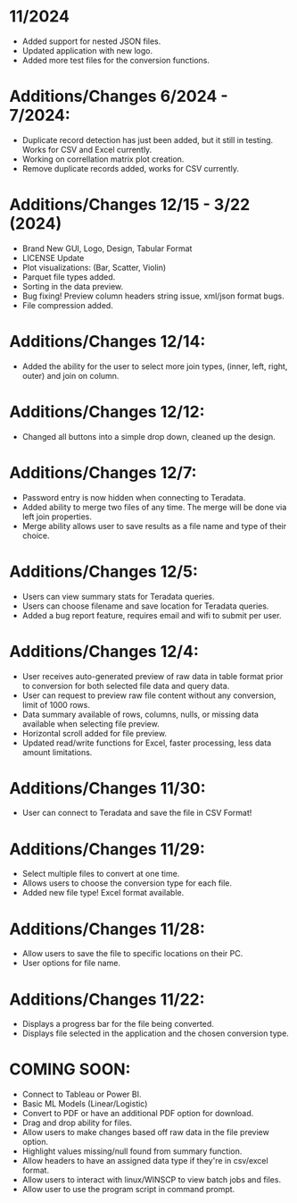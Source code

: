 
# 11/2024 
- Added support for nested JSON files.
- Updated application with new logo.
- Added more test files for the conversion functions.

# Additions/Changes 6/2024 - 7/2024:
- Duplicate record detection has just been added, but it still in testing. Works for CSV and Excel currently.
- Working on correllation matrix plot creation.
- Remove duplicate records added, works for CSV currently.

# Additions/Changes 12/15 - 3/22 (2024)
- Brand New GUI, Logo, Design, Tabular Format
- LICENSE Update
- Plot visualizations: (Bar, Scatter, Violin)
- Parquet file types added.
- Sorting in the data preview.
- Bug fixing! Preview column headers string issue, xml/json format bugs.
- File compression added.

# Additions/Changes 12/14:
- Added the ability for the user to select more join types, (inner, left, right, outer) and join on column.

# Additions/Changes 12/12:
- Changed all buttons into a simple drop down, cleaned up the design.

# Additions/Changes 12/7:
- Password entry is now hidden when connecting to Teradata.
- Added ability to merge two files of any time. The merge will be done via left join properties.
- Merge ability allows user to save results as a file name and type of their choice.

# Additions/Changes 12/5:
- Users can view summary stats for Teradata queries.
- Users can choose filename and save location for Teradata queries.
- Added a bug report feature, requires email and wifi to submit per user.

# Additions/Changes 12/4:
- User receives auto-generated preview of raw data in table format prior to conversion for both selected file data and query data.
- User can request to preview raw file content without any conversion, limit of 1000 rows.
- Data summary available of rows, columns, nulls, or missing data available when selecting file preview.
- Horizontal scroll added for file preview.
- Updated read/write functions for Excel, faster processing, less data amount limitations.

# Additions/Changes 11/30:
- User can connect to Teradata and save the file in CSV Format!

# Additions/Changes 11/29:
- Select multiple files to convert at one time.
- Allows users to choose the conversion type for each file.
- Added new file type! Excel format available.

# Additions/Changes 11/28:
- Allow users to save the file to specific locations on their PC.
- User options for file name.

# Additions/Changes 11/22:
- Displays a progress bar for the file being converted.
- Displays file selected in the application and the chosen conversion type.




# COMING SOON:
- Connect to Tableau or Power BI.
- Basic ML Models (Linear/Logistic)
- Convert to PDF or have an additional PDF option for download.
- Drag and drop ability for files.
- Allow users to make changes based off raw data in the file preview option.
- Highlight values missing/null found from summary function.
- Allow headers to have an assigned data type if they're in csv/excel format.
- Allow users to interact with linux/WINSCP to view batch jobs and files.
- Allow user to use the program script in command prompt.
